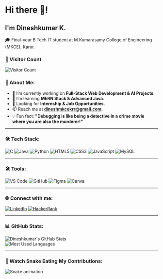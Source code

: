 # Hi there 👋!  
## I'm Dineshkumar K.  

🎓 Final-year B.Tech IT student at M.Kumarasamy College of Engineering (MKCE), Karur.

### 🔢 Visitor Count  
![Visitor Count](https://komarev.com/ghpvc/?username=dineshkumar&color=green)

### 🚀 About Me:
- 🔭 I’m currently working on **Full-Stack Web Development & AI Projects**.  
- 🌱 I’m learning **MERN Stack & Advanced Java**.  
- 💼 Looking for **Internship & Job Opportunities**.  
- 📫 Reach me at **dineshmkcekrr@gmail.com**.  
- 💡 Fun fact: **"Debugging is like being a detective in a crime movie where you are also the murderer!"**  

---

### 🛠 Tech Stack:
![C](https://img.shields.io/badge/-C-00599C?style=flat-square&logo=c)
![Java](https://img.shields.io/badge/-Java-007396?style=flat-square&logo=java)
![Python](https://img.shields.io/badge/-Python-3776AB?style=flat-square&logo=python)
![HTML5](https://img.shields.io/badge/-HTML5-E34F26?style=flat-square&logo=html5)
![CSS3](https://img.shields.io/badge/-CSS3-1572B6?style=flat-square&logo=css3)
![JavaScript](https://img.shields.io/badge/-JavaScript-F7DF1E?style=flat-square&logo=javascript)
![MySQL](https://img.shields.io/badge/-MySQL-4479A1?style=flat-square&logo=mysql)

---

### 🛠 Tools:
![VS Code](https://img.shields.io/badge/-VS%20Code-007ACC?style=flat-square&logo=visual-studio-code)
![GitHub](https://img.shields.io/badge/-GitHub-181717?style=flat-square&logo=github)
![Figma](https://img.shields.io/badge/-Figma-F24E1E?style=flat-square&logo=figma)
![Canva](https://img.shields.io/badge/-Canva-00C4CC?style=flat-square&logo=canva)

---

### 🌐 Connect with me:
[![LinkedIn](https://img.shields.io/badge/-LinkedIn-blue?style=flat-square&logo=linkedin)](https://www.linkedin.com/in/dineshkumar-k-8a248825a)
[![HackerRank](https://img.shields.io/badge/-HackerRank-2EC866?style=flat-square&logo=hackerrank)](https://www.hackerrank.com/dineshkumar)

---

### 📊 GitHub Stats:
![Dineshkumar's GitHub Stats](https://github-readme-stats.vercel.app/api?username=Dineshkumar245&show_icons=true&theme=dark)  
![Most Used Languages](https://github-readme-stats.vercel.app/api/top-langs/?username=Dineshkumar245&layout=compact&theme=dark)

---

### 🐍 Watch Snake Eating My Contributions:
![Snake animation](https://github.com/Dineshkumar245/Dineshkumar245/blob/output/github-contribution-grid-snake.svg)

